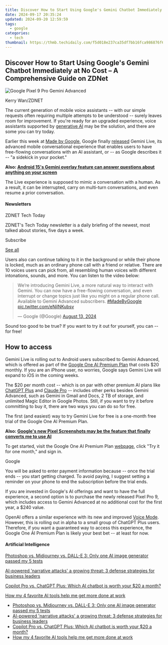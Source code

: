 ```yaml
---
title: Discover How to Start Using Google's Gemini Chatbot Immediately at No Cost – A Comprehensive Guide on ZDNet
date: 2024-09-17 20:35:24
updated: 2024-09-20 12:59:59
tags:
  - google
categories:
  - tech
thumbnail: https://thmb.techidaily.com/f5d018e237ca35df7bb16fca986876f6ddcdb7436b36eba79522a3c2c30bdf0b.jpg
---
```


## Discover How to Start Using Google's Gemini Chatbot Immediately at No Cost – A Comprehensive Guide on ZDNet

![Google Pixel 9 Pro Gemini Advanced](https://www.zdnet.com/a/img/resize/4c761c6371ad5c7556e765f6454bc9e1f0a93c3f/2024/08/10/7730d0bd-e143-4159-aa9f-d3b4751bf67a/dsc01692.jpg?auto=webp&precrop=3268,1836,x164,y89&width=1280)

Kerry Wan/ZDNET

The current generation of mobile voice assistants -- with our simple requests often requiring multiple attempts to be understood -- surely leaves room for improvement. If you're ready for an upgraded experience, voice assistants supported by [generative AI](https://www.zdnet.com/article/what-is-generative-ai-and-why-is-it-so-popular-heres-everything-you-need-to-know/) may be the solution, and there are some you can try today. 

Earlier this week at [Made by Google](https://www.zdnet.com/article/everything-announced-at-made-by-google-2024-pixel-9-pro-fold-gemini-watch-3-and-more/), Google finally [released](https://www.zdnet.com/article/gemini-live-is-finally-available-heres-how-you-can-access-it-and-why-youll-want-to/) Gemini Live, its advanced mobile conversational experience that enables users to have free-flowing conversations with an AI assistant, or -- as Google describes it -- "a sidekick in your pocket." 

**Also: [Android 15's Gemini overlay feature can answer questions about anything on your screen](https://www.zdnet.com/article/android-15s-gemini-ai-assistant-can-answer-questions-about-anything-on-your-screen/)**

The Live experience is supposed to mimic a conversation with a human. As a result, it can be interrupted, carry on multi-turn conversations, and even resume a prior conversation. 

#### Newsletters

ZDNET Tech Today

ZDNET's Tech Today newsletter is a daily briefing of the newest, most talked about stories, five days a week.

 Subscribe

[See all](https://www.zdnet.com/newsletters/)

Users also can continue talking to it in the background or while their phone is locked, much as an ordinary phone call with a friend or relative. There are 10 voices users can pick from, all resembling human voices with different intonations, sounds, and more. You can listen to the video below: 

> We’re introducing Gemini Live, a more natural way to interact with Gemini. You can now have a free-flowing conversation, and even interrupt or change topics just like you might on a regular phone call. Available to Gemini Advanced subscribers. [#MadeByGoogle](https://twitter.com/hashtag/MadeByGoogle?src=hash&ref%5Fsrc=twsrc^tfw) [pic.twitter.com/eNjlNKubsv](https://t.co/eNjlNKubsv)
> 
> — Google (@Google) [August 13, 2024](https://twitter.com/Google/status/1823409511471690064?ref%5Fsrc=twsrc^tfw)

Sound too good to be true? If you want to try it out for yourself, you can -- for free!

## How to access 

Gemini Live is rolling out to Android users subscribed to Gemini Advanced, which is offered as part of the [Google One AI Premium Plan](https://one.google.com/about/ai-premium/) that costs $20 monthly. If you are an iPhone user, no worries, Google says Gemini Live will expand to iOS in the coming weeks. 

The $20 per month cost -- which is on par with other premium AI plans like [ChatGPT Plus](https://www.zdnet.com/article/how-to-subscribe-to-chatgpt-plus-and-why/) and [Claude Pro](https://www.zdnet.com/article/anthropic-unveils-claude-pro-a-paid-subscription-plan-for-its-chatgpt-rival/) \-- includes other perks besides Gemini Advanced, such as Gemini in Gmail and Docs, 2 TB of storage, and unlimited Magic Editor in Google Photos. Still, if you want to try it before committing to buy it, there are two ways you can do so for free. 

The first (and easiest) way to try Gemini Live for free is a one-month free trial of the Google One AI Premium Plan. 

**Also: [Google's new Pixel Screenshots may be the feature that finally converts me to use AI](https://www.zdnet.com/article/googles-new-pixel-screenshots-may-be-the-feature-that-finally-converts-me-to-use-ai/)**

To get started, visit the Google One AI Premium Plan [webpage](https://one.google.com/about/ai-premium/), click "Try it for one month," and sign in. 

Google

You will be asked to enter payment information because -- once the trial ends -- you start getting charged. To avoid paying, I suggest setting a reminder on your phone to end the subscription before the trial ends. 

If you are invested in Google's AI offerings and want to have the full experience, a second option is to purchase the newly released Pixel Pro 9, which includes access to Gemini Advanced at no additional cost for the first year, a $240 value. 

OpenAI offers a similar experience with its new and improved [Voice Mode](https://www.zdnet.com/article/openai-rolls-out-new-advanced-voice-mode-heres-how-you-can-access/). However, this is rolling out in alpha to a small group of ChatGPT Plus users. Therefore, if you want a guaranteed way to access this experience, the Google One AI Premium Plan is likely your best bet -- at least for now.

#### Artificial Intelligence

[Photoshop vs. Midjourney vs. DALL-E 3: Only one AI image generator passed my 5 tests](https://www.zdnet.com/article/is-photoshops-new-text-to-image-as-good-as-midjourney-and-dall-e-we-test-it-and-see/ "Photoshop vs. Midjourney vs. DALL-E 3: Only one AI image generator passed my 5 tests")

[AI-powered 'narrative attacks' a growing threat: 3 defense strategies for business leaders](https://www.zdnet.com/article/ai-powered-narrative-attacks-a-growing-threat-3-defense-strategies-for-business-leaders/ "AI-powered 'narrative attacks' a growing threat: 3 defense strategies for business leaders")

[Copilot Pro vs. ChatGPT Plus: Which AI chatbot is worth your $20 a month?](https://www.zdnet.com/article/copilot-pro-vs-chatgpt-plus-which-is-ai-chatbot-is-worth-your-20-a-month/ "Copilot Pro vs. ChatGPT Plus: Which AI chatbot is worth your $20 a month?")

[How my 4 favorite AI tools help me get more done at work](https://www.zdnet.com/article/how-my-4-favorite-ai-tools-help-me-get-more-done-at-work/ "How my 4 favorite AI tools help me get more done at work")

* [Photoshop vs. Midjourney vs. DALL-E 3: Only one AI image generator passed my 5 tests](https://www.zdnet.com/article/is-photoshops-new-text-to-image-as-good-as-midjourney-and-dall-e-we-test-it-and-see/ "Photoshop vs. Midjourney vs. DALL-E 3: Only one AI image generator passed my 5 tests")
* [AI-powered 'narrative attacks' a growing threat: 3 defense strategies for business leaders](https://www.zdnet.com/article/ai-powered-narrative-attacks-a-growing-threat-3-defense-strategies-for-business-leaders/ "AI-powered 'narrative attacks' a growing threat: 3 defense strategies for business leaders")
* [Copilot Pro vs. ChatGPT Plus: Which AI chatbot is worth your $20 a month?](https://www.zdnet.com/article/copilot-pro-vs-chatgpt-plus-which-is-ai-chatbot-is-worth-your-20-a-month/ "Copilot Pro vs. ChatGPT Plus: Which AI chatbot is worth your $20 a month?")
* [How my 4 favorite AI tools help me get more done at work](https://www.zdnet.com/article/how-my-4-favorite-ai-tools-help-me-get-more-done-at-work/ "How my 4 favorite AI tools help me get more done at work")

<ins class="adsbygoogle"
     style="display:block"
     data-ad-format="autorelaxed"
     data-ad-client="ca-pub-7571918770474297"
     data-ad-slot="1223367746"></ins>



<ins class="adsbygoogle"
     style="display:block"
     data-ad-client="ca-pub-7571918770474297"
     data-ad-slot="8358498916"
     data-ad-format="auto"
     data-full-width-responsive="true"></ins>
